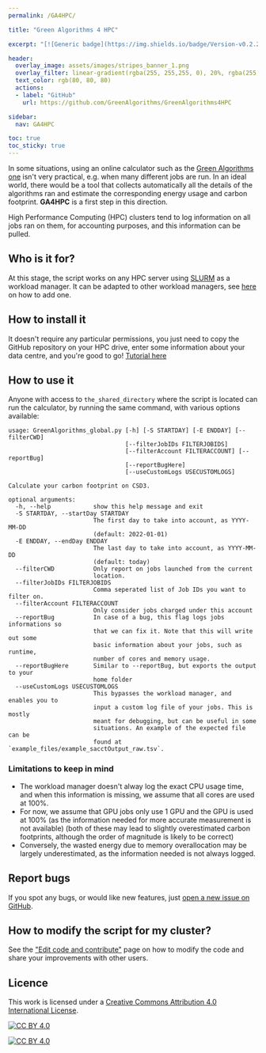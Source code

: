 ```yaml
---
permalink: /GA4HPC/

title: "Green Algorithms 4 HPC"

excerpt: "[![Generic badge](https://img.shields.io/badge/Version-v0.2.2-blue.svg)](https://shields.io/) [![Maintenance](https://img.shields.io/badge/Maintained%3F-yes-green.svg)](https://GitHub.com/Naereen/StrapDown.js/graphs/commit-activity) [![Open Source? Yes!](https://badgen.net/badge/Open%20Source%20%3F/Yes%21/purple?icon=github)](https://github.com/Naereen/badges/)"

header:
  overlay_image: assets/images/stripes_banner_1.png
  overlay_filter: linear-gradient(rgba(255, 255,255, 0), 20%, rgba(255, 255, 255, 1))
  text_color: rgb(80, 80, 80)
  actions:
  - label: "GitHub"
    url: https://github.com/GreenAlgorithms/GreenAlgorithms4HPC

sidebar:
  nav: GA4HPC

toc: true
toc_sticky: true
---
```


In some situations, using an online calculator such as the [Green Algorithms one](http://calculator.green-algorithms.org) isn't very practical, e.g. when many different jobs are run. In an ideal world, there would be a tool that collects automatically all the details of the algorithms ran and estimate the corresponding energy usage and carbon footprint.
__GA4HPC__ is a first step in this direction.

High Performance Computing (HPC) clusters tend to log information on all jobs ran on them, for accounting purposes, and this information can be pulled.

## Who is it for?

At this stage, the script works on any HPC server using [SLURM](https://slurm.schedmd.com/documentation.html) as a workload manager. It can be adapted to other workload managers, see [here](/GA4HPC/edit) on how to add one.

## How to install it

It doesn't require any particular permissions, you just need to copy the GitHub repository on your HPC drive, enter some information about your data centre, and you're good to go! [Tutorial here](/GA4HPC/install)

## How to use it

Anyone with access to `the_shared_directory` where the script is located can run the calculator,
by running the same command, with various options available:

```
usage: GreenAlgorithms_global.py [-h] [-S STARTDAY] [-E ENDDAY] [--filterCWD]
                                 [--filterJobIDs FILTERJOBIDS]
                                 [--filterAccount FILTERACCOUNT] [--reportBug]
                                 [--reportBugHere]
                                 [--useCustomLogs USECUSTOMLOGS]

Calculate your carbon footprint on CSD3.

optional arguments:
  -h, --help            show this help message and exit
  -S STARTDAY, --startDay STARTDAY
                        The first day to take into account, as YYYY-MM-DD
                        (default: 2022-01-01)
  -E ENDDAY, --endDay ENDDAY
                        The last day to take into account, as YYYY-MM-DD
                        (default: today)
  --filterCWD           Only report on jobs launched from the current
                        location.
  --filterJobIDs FILTERJOBIDS
                        Comma seperated list of Job IDs you want to filter on.
  --filterAccount FILTERACCOUNT
                        Only consider jobs charged under this account
  --reportBug           In case of a bug, this flag logs jobs informations so
                        that we can fix it. Note that this will write out some
                        basic information about your jobs, such as runtime,
                        number of cores and memory usage.
  --reportBugHere       Similar to --reportBug, but exports the output to your
                        home folder
  --useCustomLogs USECUSTOMLOGS
                        This bypasses the workload manager, and enables you to
                        input a custom log file of your jobs. This is mostly
                        meant for debugging, but can be useful in some
                        situations. An example of the expected file can be
                        found at `example_files/example_sacctOutput_raw.tsv`.
```

### Limitations to keep in mind

 - The workload manager doesn't alway log the exact CPU usage time, and when this information is missing, we assume that all cores are used at 100%.
 - For now, we assume that GPU jobs only use 1 GPU and the GPU is used at 100% (as the information needed for more accurate measurement is not available)
 (both of these may lead to slightly overestimated carbon footprints, although the order of magnitude is likely to be correct)
 - Conversely, the wasted energy due to memory overallocation may be largely underestimated, as the information needed is not always logged.

## Report bugs

If you spot any bugs, or would like new features, just [open a new issue on GitHub](https://github.com/GreenAlgorithms/GreenAlgorithms4HPC/issues).

## How to modify the script for my cluster?

See the ["Edit code and contribute"](/GA4HPC/edit) page on how to modify the code and share your improvements with other users.

## Licence

This work is licensed under a
[Creative Commons Attribution 4.0 International License][cc-by].

[![CC BY 4.0][cc-by-shield]][cc-by]

[![CC BY 4.0][cc-by-image]][cc-by]

[cc-by]: http://creativecommons.org/licenses/by/4.0/
[cc-by-image]: https://i.creativecommons.org/l/by/4.0/88x31.png
[cc-by-shield]: https://img.shields.io/badge/License-CC%20BY%204.0-lightgrey.svg
